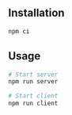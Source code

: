 ## Installation

```bash
npm ci
```

## Usage

```bash
# Start server
npm run server

# Start client
npm run client
```
